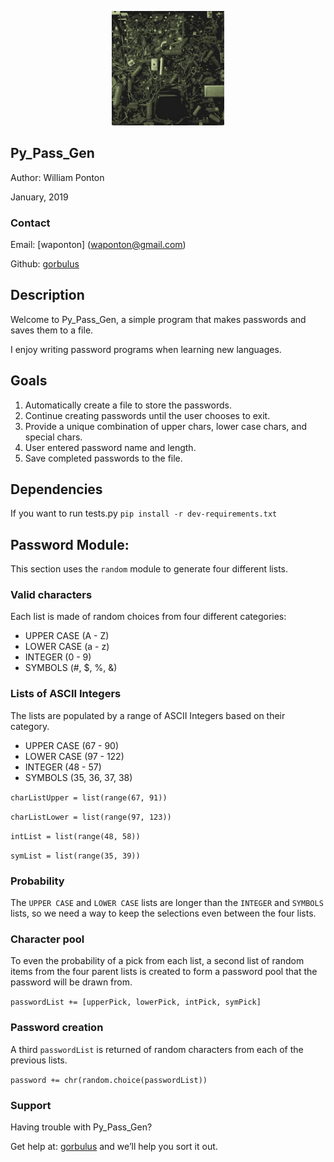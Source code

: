 <p align="center">
  <img width="180" src="beep_boop.png">
</p>

## Py_Pass_Gen
Author: William Ponton

January, 2019

### Contact

Email: [waponton] (waponton@gmail.com)

Github: [gorbulus](https://github.com/gorbulus)

## Description
Welcome to Py_Pass_Gen, a simple program that makes passwords and saves them to a file.

I enjoy writing password programs when learning new languages.


## Goals

1. Automatically create a file to store the passwords.
2. Continue creating passwords until the user chooses to exit.
3. Provide a unique combination of upper chars, lower case chars, and special chars.
4. User entered password name and length.
5. Save completed passwords to the file.

## Dependencies
If you want to run tests.py ```pip install -r dev-requirements.txt```

## Password Module: 
This section uses the ```random``` module to generate four different lists.

### Valid characters
Each list is made of random choices from four different categories:
- UPPER CASE (A - Z)
- LOWER CASE (a - z)
- INTEGER (0 - 9)
- SYMBOLS (#, $, %, &)

### Lists of ASCII Integers
The lists are populated by a range of ASCII Integers based on their category.
- UPPER CASE (67 - 90)
- LOWER CASE (97 - 122)
- INTEGER (48 - 57)
- SYMBOLS (35, 36, 37, 38)

```charListUpper = list(range(67, 91))```
  
  ```charListLower = list(range(97, 123))```
  
  ```intList = list(range(48, 58))```
  
  ```symList = list(range(35, 39))```
  
### Probability

The ```UPPER CASE``` and ```LOWER CASE``` lists are longer than the ```INTEGER``` and ```SYMBOLS``` lists, so we need a way to keep the selections even between the four lists.

### Character pool

To even the probability of a pick from each list, a second list of random items from the four parent lists is created to form a password pool that the password will be drawn from.

```passwordList += [upperPick, lowerPick, intPick, symPick]```

### Password creation

A third ```passwordList``` is returned of random characters from each of the previous lists.

```password += chr(random.choice(passwordList))```

### Support

Having trouble with Py_Pass_Gen? 

Get help at: [gorbulus](waponton@gmail.com) and we’ll help you sort it out.
